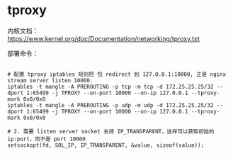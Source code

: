 

# tproxy

内核文档：https://www.kernel.org/doc/Documentation/networking/tproxy.txt

部署命令：

```

# 配置 tproxy iptables 规则把 包 redirect 到 127.0.0.1:10000, 正是 nginx stream server listen 10000.
iptables -t mangle -A PREROUTING -p tcp -m tcp -d 172.25.25.25/32 --dport 1:65499 -j TPROXY --on-port 10000 --on-ip 127.0.0.1 --tproxy-mark 0x0/0x0
iptables -t mangle -A PREROUTING -p udp -m udp -d 172.25.25.25/32 --dport 1:65499 -j TPROXY --on-port 10000 --on-ip 127.0.0.1 --tproxy-mark 0x0/0x0

# 2. 需要 listen server socket 支持 IP_TRANSPARENT，这样可以获取初始的 ip:port，而不是 port 10000
setsockopt(fd, SOL_IP, IP_TRANSPARENT, &value, sizeof(value));
```

